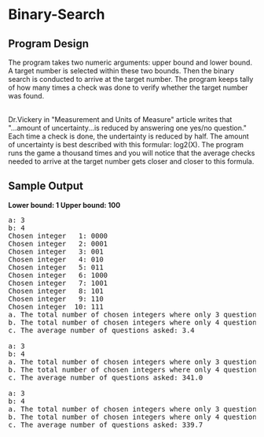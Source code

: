 # Binary-Search
<h2>Program Design</h2>
The program takes two numeric arguments: upper bound and lower bound. A target number is selected within these two bounds. Then the binary search is conducted to arrive at the target number. The program keeps tally of how many times a check was done to verify whether the target number was found.<br><br>

Dr.Vickery in "Measurement and Units of Measure" article writes that "...amount of uncertainty...is reduced by answering one yes/no question." Each time a check is done, the undertainty is reduced by half. The amount of uncertainty is best described with this formular: log2(X). The program runs the game a thousand times and you will notice that the average checks needed to arrive at the target number gets closer and closer to this formula.


<h2>Sample Output </h2>
<b>Lower bound: 1 </b>
<b>Upper bound: 100</b>

<pre>
a: 3
b: 4
Chosen integer   1: 0000
Chosen integer   2: 0001
Chosen integer   3: 001
Chosen integer   4: 010
Chosen integer   5: 011
Chosen integer   6: 1000
Chosen integer   7: 1001
Chosen integer   8: 101
Chosen integer   9: 110
Chosen integer  10: 111
a. The total number of chosen integers where only 3 questions were asked: 6.0
b. The total number of chosen integers where only 4 questions were asked: 4.0
c. The average number of questions asked: 3.4

a: 3
b: 4
a. The total number of chosen integers where only 3 questions were asked: 590.0
b. The total number of chosen integers where only 4 questions were asked: 410.0
c. The average number of questions asked: 341.0

a: 3
b: 4
a. The total number of chosen integers where only 3 questions were asked: 603.0
b. The total number of chosen integers where only 4 questions were asked: 397.0
c. The average number of questions asked: 339.7

</pre>




